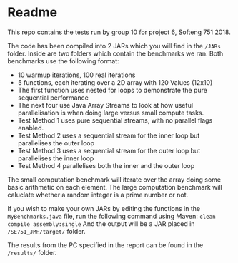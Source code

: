 # Readme

This repo contains the tests run by group 10 for project 6, Softeng 751 2018.

The code has been compiled into 2 JARs which you will find in the `/JARs` folder.
Inside are two folders which contain the benchmarks we ran.
Both benchmarks use the following format:
- 10 warmup iterations, 100 real iterations
- 5 functions, each iterating over a 2D array with 120 Values (12x10)
- The first function uses nested for loops to demonstrate the pure sequential performance
- The next four use Java Array Streams to look at how useful parallelisation is when doing large versus small compute tasks.
- Test Method 1 uses pure sequential streams, with no parallel flags enabled.
- Test Method 2 uses a sequential stream for the inner loop but parallelises the outer loop
- Test Method 3 uses a sequential stream for the outer loop but parallelises the inner loop
- Test Method 4 parallelises both the inner and the outer loop

The small computation benchmark will iterate over the array doing some basic arithmetic on each element.
The large computation benchmark will caluclate whether a random integer is a prime number or not.

If you wish to make your own JARs by editing the functions in the `MyBenchmarks.java` file, run the following command using Maven:
`clean compile assembly:single`
And the output will be a JAR placed in `/SE751_JMH/target/` folder.

The results from the PC specified in the report can be found in the `/results/` folder. 